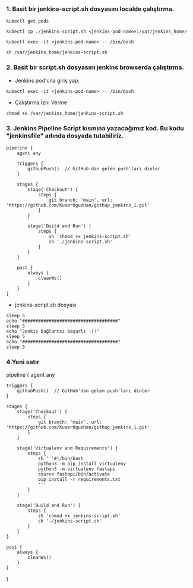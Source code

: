 ### 1. Basit bir jenkins-script.sh dosyasını localde çalıştırma.

```
kubectl get pods
```

```
kubectl cp ./jenkins-script.sh <jenkins-pod-name>:/var/jenkins_home/
```

```
kubectl exec -it <jenkins-pod-name> -- /bin/bash
```

```
sh /var/jenkins_home/jenkins-script.sh
```
### 2. Basit bir script.sh dosyasını jenkins browserda çalıştırma.

- Jenkins pod'una giriş yap:

```
kubectl exec -it <jenkins-pod-name> -- /bin/bash
```
- Çalıştırma İzni Verme

```
chmod +x /var/jenkins_home/jenkins-script.sh
```

### 3. Jenkins Pipeline Script kısmına yazacağımız kod. Bu kodu "jenkinsfile" adında dosyada tutabiliriz.

```
pipeline {
    agent any

    triggers {
        githubPush()  // GitHub'dan gelen push'ları dinler
    }

    stages {
        stage('Checkout') {
            steps {
                git branch: 'main', url: 'https://github.com/KuserOguzHan/githup_jenkins_1.git'
            }
        }

        stage('Build and Run') {
            steps {
                sh 'chmod +x jenkins-script.sh'
                sh './jenkins-script.sh'
            }
        }
    }

    post {
        always {
            cleanWs()
        }
    }
}
```
- jenkins-script.sh dosyası
```
sleep 5
echo "####################################"
sleep 5
echo "Jenkis bağlantsı başarlı !!!"
sleep 5
echo "####################################"
sleep 3
```
### 4.Yeni satır

pipeline {
    agent any

    triggers {
        githubPush()  // GitHub'dan gelen push'ları dinler
    }

    stages {
        stage('Checkout') {
            steps {
                git branch: 'main', url: 'https://github.com/KuserOguzHan/githup_jenkins_1.git'
            }
        }

        stage('Virtualenv and Requirements') {
            steps {
                sh '''#!/bin/bash
                python3 -m pip install virtualenv
                python3 -m virtualenv fastapi
                source fastapi/bin/activate
                pip install -r requirements.txt
                '''
            }
        }

        stage('Build and Run') {
            steps {
                sh 'chmod +x jenkins-script.sh'
                sh './jenkins-script.sh'
            }
        }
    }

    post {
        always {
            cleanWs()
        }
    }
}
